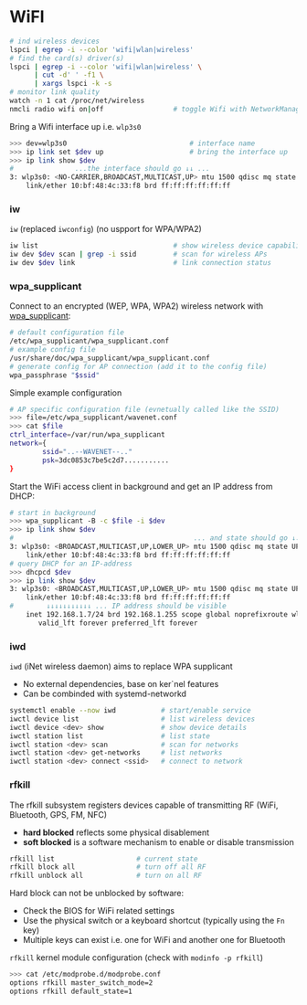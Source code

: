 # WiFI

```bash
# ind wireless devices
lspci | egrep -i --color 'wifi|wlan|wireless'
# find the card(s) driver(s)
lspci | egrep -i --color 'wifi|wlan|wireless' \
      | cut -d' ' -f1 \
      | xargs lspci -k -s
# monitor link quality
watch -n 1 cat /proc/net/wireless
nmcli radio wifi on|off                 # toggle Wifi with NetworkManager
```

Bring a Wifi interface up i.e. `wlp3s0`

```bash
>>> dev=wlp3s0                              # interface name
>>> ip link set $dev up                     # bring the interface up
>>> ip link show $dev
#               ...the interface should go ↓↓ ...                                      
3: wlp3s0: <NO-CARRIER,BROADCAST,MULTICAST,UP> mtu 1500 qdisc mq state DOWN mode DEFAULT group default qlen 1000
    link/ether 10:bf:48:4c:33:f8 brd ff:ff:ff:ff:ff:ff
```

### iw

`iw` (replaced `iwconfig`) (no uspport for WPA/WPA2)

```bash
iw list                                 # show wireless device capabilities
iw dev $dev scan | grep -i ssid         # scan for wireless APs
iw dev $dev link                        # link connection status
```

### wpa_supplicant

Connect to an encrypted (WEP, WPA, WPA2) wireless network with [wpa_supplicant][wpa]:

[wpa]: http://w1.fi/wpa_supplicant/

```bash
# default configuration file
/etc/wpa_supplicant/wpa_supplicant.conf
# example config file
/usr/share/doc/wpa_supplicant/wpa_supplicant.conf
# generate config for AP connection (add it to the config file)
wpa_passphrase "$ssid"
```

Simple example configuration

```bash
# AP specific configuration file (evnetually called like the SSID)
>>> file=/etc/wpa_supplicant/wavenet.conf
>>> cat $file
ctrl_interface=/var/run/wpa_supplicant
network={
        ssid="..--WAVENET--.."
        psk=3dc0853c7be5c2d7...........
}
```

Start the WiFi access client in background and get an IP address from DHCP:

```bash
# start in background
>>> wpa_supplicant -B -c $file -i $dev
>>> ip link show $dev
#                                            ... and state should go ↓↓...
3: wlp3s0: <BROADCAST,MULTICAST,UP,LOWER_UP> mtu 1500 qdisc mq state UP mode ....
    link/ether 10:bf:48:4c:33:f8 brd ff:ff:ff:ff:ff:ff
# query DHCP for an IP-address
>>> dhcpcd $dev
>>> ip link show $dev
3: wlp3s0: <BROADCAST,MULTICAST,UP,LOWER_UP> mtu 1500 qdisc mq state UP group default qlen 1000
    link/ether 10:bf:48:4c:33:f8 brd ff:ff:ff:ff:ff:ff
#        ↓↓↓↓↓↓↓↓↓↓↓ ... IP address should be visible
    inet 192.168.1.7/24 brd 192.168.1.255 scope global noprefixroute wlp3s0
       valid_lft forever preferred_lft forever
```

### iwd

`iwd` (iNet wireless daemon) aims to replace WPA supplicant

- No external dependencies, base on ker`nel features
- Can be combinded with systemd-networkd

```bash
systemctl enable --now iwd           # start/enable service
iwctl device list                    # list wireless devices
iwctl device <dev> show              # show device details
iwctl station list                   # list state
iwctl station <dev> scan             # scan for networks
iwctl station <dev> get-networks     # list networks
iwctl station <dev> connect <ssid>   # connect to network
```
### rfkill

The rfkill subsystem registers devices capable of transmitting RF (WiFi, Bluetooth, GPS, FM, NFC)

* **hard blocked** reflects some physical disablement
* **soft blocked** is a software mechanism to enable or disable transmission

```bash
rfkill list                    # current state
rfkill block all               # turn off all RF
rfkill unblock all             # turn on all RF
```

Hard block can not be unblocked by software:

* Check the BIOS for WiFi related settings
* Use the physical switch or a keyboard shortcut (typically using the `Fn` key)
* Multiple keys can exist i.e. one for WiFi and another one for Bluetooth

`rfkill` kernel module configuration (check with `modinfo -p rfkill`)

```bash
>>> cat /etc/modprobe.d/modprobe.conf
options rfkill master_switch_mode=2
options rfkill default_state=1
```
